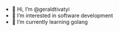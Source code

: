 - 👋 Hi, I’m @geraldtivatyi
- 👀 I’m interested in software development
- 🌱 I’m currently learning golang

<!---
geraldtivatyi/geraldtivatyi is a ✨ special ✨ repository because its `README.md` (this file) appears on your GitHub profile.
You can click the Preview link to take a look at your changes.
--->
